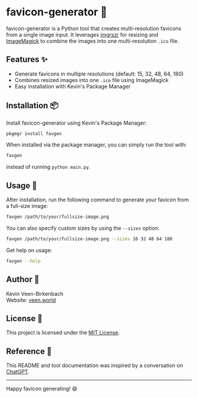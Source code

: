 # favicon-generator 🚀

favicon-generator is a Python tool that creates multi-resolution favicons from a single image input. It leverages [imgrszr](https://github.com/kevinveenbirkenbach/image-resizer-cli) for resizing and [ImageMagick](https://imagemagick.org/) to combine the images into one multi-resolution `.ico` file.

## Features ✨

- Generate favicons in multiple resolutions (default: 15, 32, 48, 64, 180)
- Combines resized images into one `.ico` file using ImageMagick
- Easy installation with Kevin's Package Manager

## Installation 📦

Install favicon-generator using Kevin's Package Manager:

```bash
pkgmgr install favgen
```

When installed via the package manager, you can simply run the tool with:

```bash
favgen
```

instead of running `python main.py`.

## Usage 🎯

After installation, run the following command to generate your favicon from a full-size image:

```bash
favgen /path/to/your/fullsize-image.png
```

You can also specify custom sizes by using the `--sizes` option:

```bash
favgen /path/to/your/fullsize-image.png --sizes 16 32 48 64 180
```

Get help on usage:

```bash
favgen --help
```

## Author 👤

Kevin Veen-Birkenbach  
Website: [veen.world](https://www.veen.world)

## License 📜

This project is licensed under the [MIT License](https://opensource.org/licenses/MIT).

## Reference 💬

This README and tool documentation was inspired by a conversation on [ChatGPT](https://chatgpt.com/share/67db624c-2348-800f-92eb-e5f8bdc7a112).

---
Happy favicon generating! 😄
